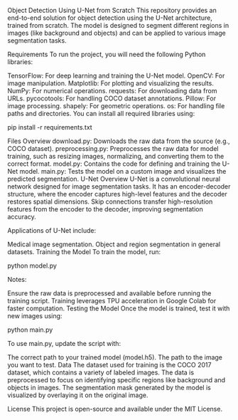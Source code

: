 Object Detection Using U-Net from Scratch
This repository provides an end-to-end solution for object detection using the U-Net architecture, trained from scratch. The model is designed to segment different regions in images (like background and objects) and can be applied to various image segmentation tasks.

Requirements
To run the project, you will need the following Python libraries:

TensorFlow: For deep learning and training the U-Net model.
OpenCV: For image manipulation.
Matplotlib: For plotting and visualizing the results.
NumPy: For numerical operations.
requests: For downloading data from URLs.
pycocotools: For handling COCO dataset annotations.
Pillow: For image processing.
shapely: For geometric operations.
os: For handling file paths and directories.
You can install all required libraries using:

pip install -r requirements.txt

Files Overview
download.py: Downloads the raw data from the source (e.g., COCO dataset).
preprocessing.py: Preprocesses the raw data for model training, such as resizing images, normalizing, and converting them to the correct format.
model.py: Contains the code for defining and training the U-Net model.
main.py: Tests the model on a custom image and visualizes the predicted segmentation.
U-Net Overview
U-Net is a convolutional neural network designed for image segmentation tasks. It has an encoder-decoder structure, where the encoder captures high-level features and the decoder restores spatial dimensions. Skip connections transfer high-resolution features from the encoder to the decoder, improving segmentation accuracy.

Applications of U-Net include:

Medical image segmentation.
Object and region segmentation in general datasets.
Training the Model
To train the model, run:

python model.py

Notes:

Ensure the raw data is preprocessed and available before running the training script.
Training leverages TPU acceleration in Google Colab for faster computation.
Testing the Model
Once the model is trained, test it with new images using:

python main.py

To use main.py, update the script with:

The correct path to your trained model (model.h5).
The path to the image you want to test.
Data
The dataset used for training is the COCO 2017 dataset, which contains a variety of labeled images. The data is preprocessed to focus on identifying specific regions like background and objects in images. The segmentation mask generated by the model is visualized by overlaying it on the original image.

License
This project is open-source and available under the MIT License.
